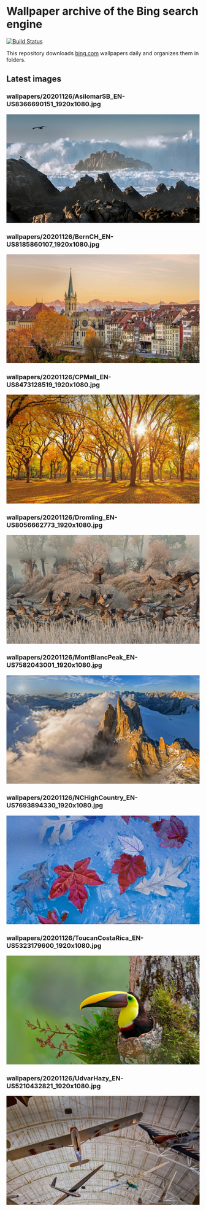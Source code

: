 # Wallpaper archive of the Bing search engine

[![Build Status](https://travis-ci.org/kijart/bing-daily-images-dl.svg?branch=wallpapers)](https://travis-ci.org/kijart/bing-daily-images-dl)

This repository downloads [bing.com](https://www.bing.com) wallpapers daily and organizes them in folders.

## Latest images

<!-- Wallpapers -->

### wallpapers/20201126/AsilomarSB_EN-US8366690151_1920x1080.jpg

![wallpapers/20201126/AsilomarSB_EN-US8366690151_1920x1080.jpg](wallpapers/20201126/AsilomarSB_EN-US8366690151_1920x1080.jpg)

### wallpapers/20201126/BernCH_EN-US8185860107_1920x1080.jpg

![wallpapers/20201126/BernCH_EN-US8185860107_1920x1080.jpg](wallpapers/20201126/BernCH_EN-US8185860107_1920x1080.jpg)

### wallpapers/20201126/CPMall_EN-US8473128519_1920x1080.jpg

![wallpapers/20201126/CPMall_EN-US8473128519_1920x1080.jpg](wallpapers/20201126/CPMall_EN-US8473128519_1920x1080.jpg)

### wallpapers/20201126/Dromling_EN-US8056662773_1920x1080.jpg

![wallpapers/20201126/Dromling_EN-US8056662773_1920x1080.jpg](wallpapers/20201126/Dromling_EN-US8056662773_1920x1080.jpg)

### wallpapers/20201126/MontBlancPeak_EN-US7582043001_1920x1080.jpg

![wallpapers/20201126/MontBlancPeak_EN-US7582043001_1920x1080.jpg](wallpapers/20201126/MontBlancPeak_EN-US7582043001_1920x1080.jpg)

### wallpapers/20201126/NCHighCountry_EN-US7693894330_1920x1080.jpg

![wallpapers/20201126/NCHighCountry_EN-US7693894330_1920x1080.jpg](wallpapers/20201126/NCHighCountry_EN-US7693894330_1920x1080.jpg)

### wallpapers/20201126/ToucanCostaRica_EN-US5323179600_1920x1080.jpg

![wallpapers/20201126/ToucanCostaRica_EN-US5323179600_1920x1080.jpg](wallpapers/20201126/ToucanCostaRica_EN-US5323179600_1920x1080.jpg)

### wallpapers/20201126/UdvarHazy_EN-US5210432821_1920x1080.jpg

![wallpapers/20201126/UdvarHazy_EN-US5210432821_1920x1080.jpg](wallpapers/20201126/UdvarHazy_EN-US5210432821_1920x1080.jpg)


